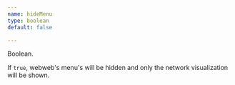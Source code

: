 ```yaml
---
name: hideMenu
type: boolean
default: false

---
```


Boolean.

If `true`, webweb's menu's will be hidden and only the network visualization will be shown.
